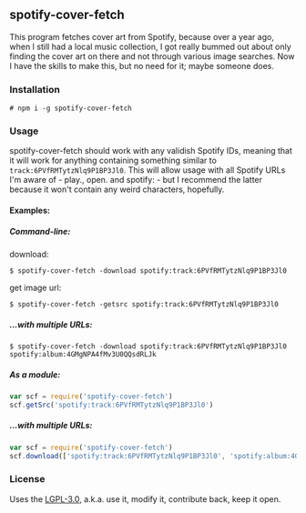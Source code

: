 ## spotify-cover-fetch
This program fetches cover art from Spotify, because over a year ago,
when I still had a local music collection, I got really bummed out about
only finding the cover art on there and not through various image searches.
Now I have the skills to make this, but no need for it; maybe someone does.

### Installation
```
# npm i -g spotify-cover-fetch
```

### Usage
spotify-cover-fetch should work with any validish Spotify IDs, meaning
that it will work for anything containing something similar to
`track:6PVfRMTytzNlq9P1BP3Jl0`. This will allow usage with all Spotify
URLs I'm aware of - play., open. and spotify: - but I recommend the latter
because it won't contain any weird characters, hopefully.

#### Examples:

##### Command-line:
download:
```
$ spotify-cover-fetch -download spotify:track:6PVfRMTytzNlq9P1BP3Jl0
```
get image url:
```
$ spotify-cover-fetch -getsrc spotify:track:6PVfRMTytzNlq9P1BP3Jl0
```

##### ...with multiple URLs:
```
$ spotify-cover-fetch -download spotify:track:6PVfRMTytzNlq9P1BP3Jl0 spotify:album:4GMgNPA4fMv3U0QQsdRLJk
```

##### As a module:
```javascript
var scf = require('spotify-cover-fetch')
scf.getSrc('spotify:track:6PVfRMTytzNlq9P1BP3Jl0')
```

##### ...with multiple URLs:
```javascript
var scf = require('spotify-cover-fetch')
scf.download(['spotify:track:6PVfRMTytzNlq9P1BP3Jl0', 'spotify:album:4GMgNPA4fMv3U0QQsdRLJk'])
```

### License
Uses the [LGPL-3.0](LICENSE.md), a.k.a. use it, modify it, contribute back,
keep it open.
